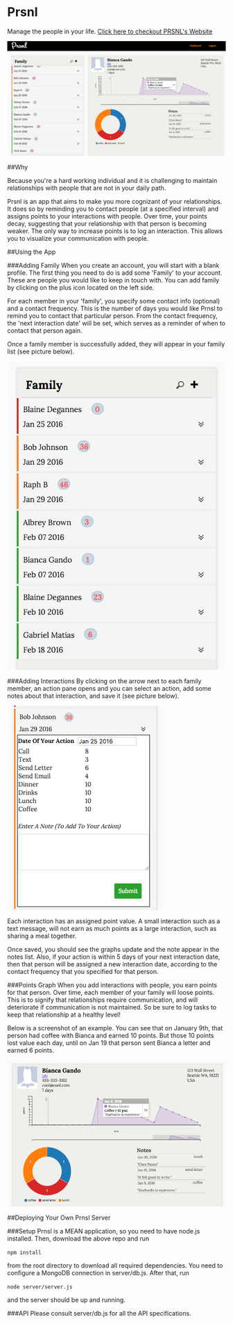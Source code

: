 # Prsnl
Manage the people in your life.
[Click here to checkout PRSNL's Website](https://prsnl.herokuapp.com/)

![prsnl-ui](https://github.com/Courageous-Climbers/GaussHyrax/blob/master/readme_imgs/prsnl-ui.png?raw=true)

##Why

Because you're a hard working individual and it is challenging to maintain relationships with people that are not in your daily path.

Prsnl is an app that aims to make you more cognizant of your relationships.  It does so by reminding you to contact people (at a specified interval) and assigns points to your interactions with people. Over time, your points decay, suggesting that your relationship with that person is becoming weaker.  The only way to increase points is to log an interaction.  This allows you to visualize your communication with people.

##Using the App

###Adding Family
When you create an account, you will start with a blank profile.  The first thing you need to do is add some 'Family' to your account.  These are people you would like to keep in touch with.  You can add family by clicking on the plus icon located on the left side.

For each member in your 'family', you specify some contact info (optional) and a contact frequency.  This is the number of days you would like Prnsl to remind you to contact that particular person.  From the contact frequency, the  'next interaction date' will be set, which serves as a reminder of when to contact that person again.

Once a family member is successfully added, they will appear in your family list (see picture below).

![family-view](https://github.com/Courageous-Climbers/GaussHyrax/blob/master/readme_imgs/family-view.png?raw=true)

###Adding Interactions
By clicking on the arrow next to each family member, an action pane opens and you can select an action, add some notes about that interaction, and save it (see picture below).  

![action-view](https://github.com/Courageous-Climbers/GaussHyrax/blob/master/readme_imgs/action-view.png?raw=true)

Each interaction has an assigned point value.  A small interaction such as a text message, will not earn as much points as a large interaction, such as sharing a meal together.  

Once saved, you should see the graphs update and the note appear in the notes list.  Also, if your action is within 5 days of your next interaction date, then that person will be assigned a new interaction date, according to the contact frequency that you specified for that person.

###Points Graph
When you add interactions with people, you earn points for that person. Over time, each member of your family will loose points.  This is to signify that relationships require communication, and will deteriorate if communication is not maintained.  So be sure to log tasks to keep that relationship at a healthy level!

Below is a screenshot of an example. You can see that on January 9th, that person had coffee with Bianca and earned 10 points.  But those 10 points lost value each day, until on Jan 19 that person sent Bianca a letter and earned 6 points.

![summary-view](https://github.com/Courageous-Climbers/GaussHyrax/blob/master/readme_imgs/summary-view.png?raw=true)

##Deploying Your Own Prnsl Server

###Setup
Prnsl is a MEAN application, so you need to have node.js installed.  Then, download the above repo and run

```npm install``` 

from the root directory to download all required dependencies.  You need to configure a MongoDB connection in server/db.js.  After that, run 

```node server/server.js```

and the server should be up and running.

###API
Please consult server/db.js for all the API specifications.
